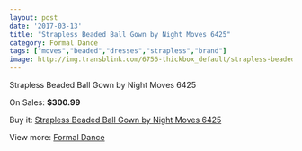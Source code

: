 ```yaml
---
layout: post
date: '2017-03-13'
title: "Strapless Beaded Ball Gown by Night Moves 6425"
category: Formal Dance
tags: ["moves","beaded","dresses","strapless","brand"]
image: http://img.transblink.com/6756-thickbox_default/strapless-beaded-ball-gown-by-night-moves-6425.jpg
---
```

Strapless Beaded Ball Gown by Night Moves 6425

On Sales: **$300.99**
<a href="https://www.transblink.com/en/formal-dance/2185-strapless-beaded-ball-gown-by-night-moves-6425.html"><amp-img layout="responsive" width="600" height="600" src="//img.transblink.com/6756-thickbox_default/strapless-beaded-ball-gown-by-night-moves-6425.jpg" alt="Strapless Beaded Ball Gown by Night Moves 6425 0" /></a>
<a href="https://www.transblink.com/en/formal-dance/2185-strapless-beaded-ball-gown-by-night-moves-6425.html"><amp-img layout="responsive" width="600" height="600" src="//img.transblink.com/6759-thickbox_default/strapless-beaded-ball-gown-by-night-moves-6425.jpg" alt="Strapless Beaded Ball Gown by Night Moves 6425 1" /></a>
<a href="https://www.transblink.com/en/formal-dance/2185-strapless-beaded-ball-gown-by-night-moves-6425.html"><amp-img layout="responsive" width="600" height="600" src="//img.transblink.com/6758-thickbox_default/strapless-beaded-ball-gown-by-night-moves-6425.jpg" alt="Strapless Beaded Ball Gown by Night Moves 6425 2" /></a>
<a href="https://www.transblink.com/en/formal-dance/2185-strapless-beaded-ball-gown-by-night-moves-6425.html"><amp-img layout="responsive" width="600" height="600" src="//img.transblink.com/6757-thickbox_default/strapless-beaded-ball-gown-by-night-moves-6425.jpg" alt="Strapless Beaded Ball Gown by Night Moves 6425 3" /></a>

Buy it: [Strapless Beaded Ball Gown by Night Moves 6425](https://www.transblink.com/en/formal-dance/2185-strapless-beaded-ball-gown-by-night-moves-6425.html "Strapless Beaded Ball Gown by Night Moves 6425")

View more: [Formal Dance](https://www.transblink.com/en/6-formal-dance "Formal Dance")